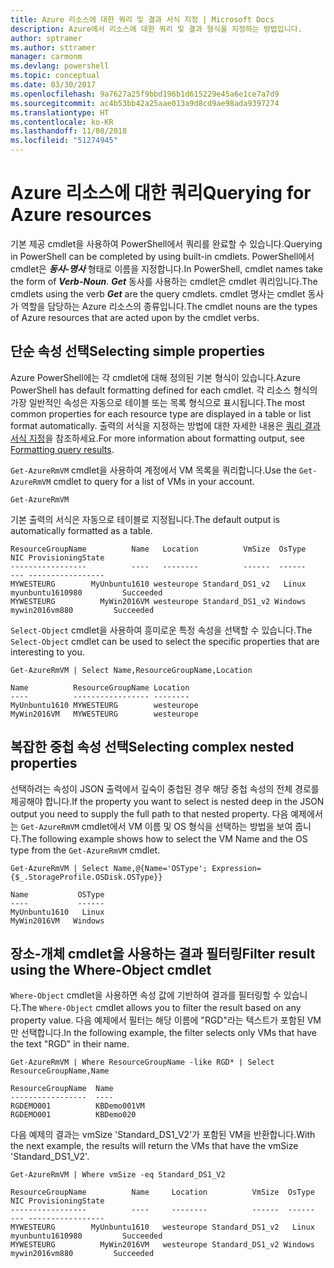 ```yaml
---
title: Azure 리소스에 대한 쿼리 및 결과 서식 지정 | Microsoft Docs
description: Azure에서 리소스에 대한 쿼리 및 결과 형식을 지정하는 방법입니다.
author: sptramer
ms.author: sttramer
manager: carmonm
ms.devlang: powershell
ms.topic: conceptual
ms.date: 03/30/2017
ms.openlocfilehash: 9a7627a25f9bbd196b1d615229e45a6e1ce7a7d9
ms.sourcegitcommit: ac4b53bb42a25aae013a9d8cd9ae98ada9397274
ms.translationtype: HT
ms.contentlocale: ko-KR
ms.lasthandoff: 11/08/2018
ms.locfileid: "51274945"
---
```

# <a name="querying-for-azure-resources"></a><span data-ttu-id="191b4-103">Azure 리소스에 대한 쿼리</span><span class="sxs-lookup"><span data-stu-id="191b4-103">Querying for Azure resources</span></span>

<span data-ttu-id="191b4-104">기본 제공 cmdlet을 사용하여 PowerShell에서 쿼리를 완료할 수 있습니다.</span><span class="sxs-lookup"><span data-stu-id="191b4-104">Querying in PowerShell can be completed by using built-in cmdlets.</span></span> <span data-ttu-id="191b4-105">PowerShell에서 cmdlet은 **_동사-명사_** 형태로 이름을 지정합니다.</span><span class="sxs-lookup"><span data-stu-id="191b4-105">In PowerShell, cmdlet names take the form of **_Verb-Noun_**.</span></span> <span data-ttu-id="191b4-106">**_Get_** 동사를 사용하는 cmdlet은 cmdlet 쿼리입니다.</span><span class="sxs-lookup"><span data-stu-id="191b4-106">The cmdlets using the verb **_Get_** are the query cmdlets.</span></span> <span data-ttu-id="191b4-107">cmdlet 명사는 cmdlet 동사가 역할을 담당하는 Azure 리소스의 종류입니다.</span><span class="sxs-lookup"><span data-stu-id="191b4-107">The cmdlet nouns are the types of Azure resources that are acted upon by the cmdlet verbs.</span></span>

## <a name="selecting-simple-properties"></a><span data-ttu-id="191b4-108">단순 속성 선택</span><span class="sxs-lookup"><span data-stu-id="191b4-108">Selecting simple properties</span></span>

<span data-ttu-id="191b4-109">Azure PowerShell에는 각 cmdlet에 대해 정의된 기본 형식이 있습니다.</span><span class="sxs-lookup"><span data-stu-id="191b4-109">Azure PowerShell has default formatting defined for each cmdlet.</span></span> <span data-ttu-id="191b4-110">각 리소스 형식의 가장 일반적인 속성은 자동으로 테이블 또는 목록 형식으로 표시됩니다.</span><span class="sxs-lookup"><span data-stu-id="191b4-110">The most common properties for each resource type are displayed in a table or list format automatically.</span></span> <span data-ttu-id="191b4-111">출력의 서식을 지정하는 방법에 대한 자세한 내용은 [쿼리 결과 서식 지정](formatting-output.md)을 참조하세요.</span><span class="sxs-lookup"><span data-stu-id="191b4-111">For more information about formatting output, see [Formatting query results](formatting-output.md).</span></span>

<span data-ttu-id="191b4-112">`Get-AzureRmVM` cmdlet을 사용하여 계정에서 VM 목록을 쿼리합니다.</span><span class="sxs-lookup"><span data-stu-id="191b4-112">Use the `Get-AzureRmVM` cmdlet to query for a list of VMs in your account.</span></span>

```powershell-interactive
Get-AzureRmVM
```

<span data-ttu-id="191b4-113">기본 출력의 서식은 자동으로 테이블로 지정됩니다.</span><span class="sxs-lookup"><span data-stu-id="191b4-113">The default output is automatically formatted as a table.</span></span>

```output
ResourceGroupName          Name   Location          VmSize  OsType              NIC ProvisioningState
-----------------          ----   --------          ------  ------              --- -----------------
MYWESTEURG        MyUnbuntu1610 westeurope Standard_DS1_v2   Linux myunbuntu1610980         Succeeded
MYWESTEURG          MyWin2016VM westeurope Standard_DS1_v2 Windows   mywin2016vm880         Succeeded
```

<span data-ttu-id="191b4-114">`Select-Object` cmdlet을 사용하여 흥미로운 특정 속성을 선택할 수 있습니다.</span><span class="sxs-lookup"><span data-stu-id="191b4-114">The `Select-Object` cmdlet can be used to select the specific properties that are interesting to you.</span></span>

```powershell-interactive
Get-AzureRmVM | Select Name,ResourceGroupName,Location
```

```output
Name          ResourceGroupName Location
----          ----------------- --------
MyUnbuntu1610 MYWESTEURG        westeurope
MyWin2016VM   MYWESTEURG        westeurope
```

## <a name="selecting-complex-nested-properties"></a><span data-ttu-id="191b4-115">복잡한 중첩 속성 선택</span><span class="sxs-lookup"><span data-stu-id="191b4-115">Selecting complex nested properties</span></span>

<span data-ttu-id="191b4-116">선택하려는 속성이 JSON 출력에서 깊숙이 중첩된 경우 해당 중첩 속성의 전체 경로를 제공해야 합니다.</span><span class="sxs-lookup"><span data-stu-id="191b4-116">If the property you want to select is nested deep in the JSON output you need to supply the full path to that nested property.</span></span> <span data-ttu-id="191b4-117">다음 예제에서는 `Get-AzureRmVM` cmdlet에서 VM 이름 및 OS 형식을 선택하는 방법을 보여 줍니다.</span><span class="sxs-lookup"><span data-stu-id="191b4-117">The following example shows how to select the VM Name and the OS type from the `Get-AzureRmVM` cmdlet.</span></span>

```powershell-interactive
Get-AzureRmVM | Select Name,@{Name='OSType'; Expression={$_.StorageProfile.OSDisk.OSType}}
```

```output
Name           OSType
----           ------
MyUnbuntu1610   Linux
MyWin2016VM   Windows
```

## <a name="filter-result-using-the-where-object-cmdlet"></a><span data-ttu-id="191b4-118">장소-개체 cmdlet을 사용하는 결과 필터링</span><span class="sxs-lookup"><span data-stu-id="191b4-118">Filter result using the Where-Object cmdlet</span></span>

<span data-ttu-id="191b4-119">`Where-Object` cmdlet을 사용하면 속성 값에 기반하여 결과를 필터링할 수 있습니다.</span><span class="sxs-lookup"><span data-stu-id="191b4-119">The `Where-Object` cmdlet allows you to filter the result based on any property value.</span></span> <span data-ttu-id="191b4-120">다음 예제에서 필터는 해당 이름에 "RGD"라는 텍스트가 포함된 VM만 선택합니다.</span><span class="sxs-lookup"><span data-stu-id="191b4-120">In the following example, the filter selects only VMs that have the text "RGD" in their name.</span></span>

```powershell-interactive
Get-AzureRmVM | Where ResourceGroupName -like RGD* | Select ResourceGroupName,Name
```

```output
ResourceGroupName  Name
-----------------  ----
RGDEMO001          KBDemo001VM
RGDEMO001          KBDemo020
```

<span data-ttu-id="191b4-121">다음 예제의 결과는 vmSize 'Standard_DS1_V2'가 포함된 VM을 반환합니다.</span><span class="sxs-lookup"><span data-stu-id="191b4-121">With the next example, the results will return the VMs that have the vmSize 'Standard_DS1_V2'.</span></span>

```powershell-interactive
Get-AzureRmVM | Where vmSize -eq Standard_DS1_V2
```

```output
ResourceGroupName          Name     Location          VmSize  OsType              NIC ProvisioningState
-----------------          ----     --------          ------  ------              --- -----------------
MYWESTEURG        MyUnbuntu1610   westeurope Standard_DS1_v2   Linux myunbuntu1610980         Succeeded
MYWESTEURG          MyWin2016VM   westeurope Standard_DS1_v2 Windows   mywin2016vm880         Succeeded
```
